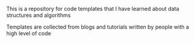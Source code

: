 This is a repository for code templates that I have learned about data structures and algorithms 

Templates are collected from blogs and tutorials written by people with a high level of code